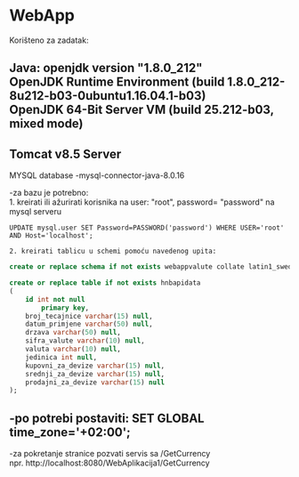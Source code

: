 # WebApp
Korišteno za zadatak:

Java:
openjdk version "1.8.0_212"  
OpenJDK Runtime Environment (build 1.8.0_212-8u212-b03-0ubuntu1.16.04.1-b03)  
OpenJDK 64-Bit Server VM (build 25.212-b03, mixed mode)    
-----------------------------------------------------------------------------
Tomcat v8.5 Server
-----------------------------------------------------------------------------
MYSQL database
	-mysql-connector-java-8.0.16
	
-za bazu je potrebno:  
	1. kreirati ili ažurirati korisnika na user: "root", password= "password" na mysql serveru

	UPDATE mysql.user SET Password=PASSWORD('password') WHERE USER='root' AND Host='localhost';  

	2. kreirati tablicu u schemi pomoću navedenog upita:

```sql
create or replace schema if not exists webappvalute collate latin1_swedish_ci;

create or replace table if not exists hnbapidata
(
	id int not null
		primary key,
	broj_tecajnice varchar(15) null,
	datum_primjene varchar(50) null,
	drzava varchar(50) null,
	sifra_valute varchar(10) null,
	valuta varchar(10) null,
	jedinica int null,
	kupovni_za_devize varchar(15) null,
	srednji_za_devize varchar(15) null,
	prodajni_za_devize varchar(15) null
);
```
-po potrebi postaviti:
	SET GLOBAL time_zone='+02:00';
-----------------------------------------------------------------------------
-za pokretanje stranice pozvati servis sa /GetCurrency  
	npr. http://localhost:8080/WebAplikacija1/GetCurrency
